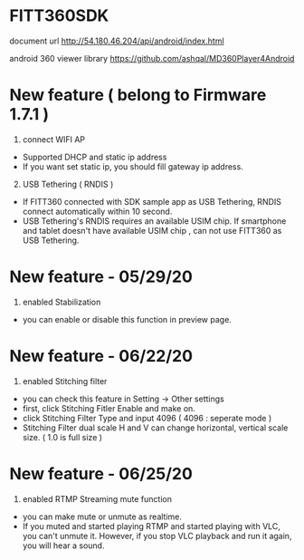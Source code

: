 # FITT360SDK

document url
http://54.180.46.204/api/android/index.html

android 360 viewer library
https://github.com/ashqal/MD360Player4Android


# New feature ( belong to Firmware 1.7.1 )
1. connect WIFI AP 
  - Supported DHCP and static ip address
  - If you want set static ip, you should fill gateway ip address.
2. USB Tethering ( RNDIS ) 
  - If FITT360 connected with SDK sample app as USB Tethering, RNDIS connect automatically within 10 second.
  - USB Tethering's RNDIS requires an available USIM chip. If smartphone and tablet doesn't have available USIM chip
    , can not use FITT360 as USB Tethering. 
    
# New feature - 05/29/20
1. enabled Stabilization
  - you can enable or disable this function in preview page.

# New feature - 06/22/20
1. enabled Stitching filter
  - you can check this feature in Setting -> Other settings
  - first, click Stitching Fitler Enable and make on.
  - click Stitching Filter Type and input 4096 ( 4096 : seperate mode )
  - Stitching Filter dual scale H and V can change horizontal, vertical scale size. ( 1.0 is full size )
  
# New feature - 06/25/20
1. enabled RTMP Streaming mute function
  - you can make mute or unmute as realtime.
  - If you muted and started playing RTMP and started playing with VLC, you can't unmute it. 
  However, if you stop VLC playback and run it again, you will hear a sound.


